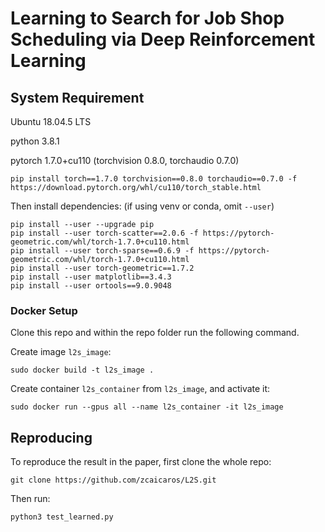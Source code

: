 # Learning to Search for Job Shop Scheduling via Deep Reinforcement Learning

## System Requirement
Ubuntu 18.04.5 LTS 

python 3.8.1

pytorch 1.7.0+cu110 (torchvision 0.8.0, torchaudio 0.7.0)
```commandline
pip install torch==1.7.0 torchvision==0.8.0 torchaudio==0.7.0 -f https://download.pytorch.org/whl/cu110/torch_stable.html
```
Then install dependencies: (if using venv or conda, omit `--user`)
```
pip install --user --upgrade pip
pip install --user torch-scatter==2.0.6 -f https://pytorch-geometric.com/whl/torch-1.7.0+cu110.html
pip install --user torch-sparse==0.6.9 -f https://pytorch-geometric.com/whl/torch-1.7.0+cu110.html
pip install --user torch-geometric==1.7.2
pip install --user matplotlib==3.4.3
pip install --user ortools==9.0.9048
```

### Docker Setup
Clone this repo and within the repo folder run the following command.

Create image `l2s_image`:
```commandline
sudo docker build -t l2s_image .
```

Create container `l2s_container` from `l2s_image`, and activate it:
```commandline
sudo docker run --gpus all --name l2s_container -it l2s_image
```

## Reproducing
To reproduce the result in the paper, first clone the whole repo:
```
git clone https://github.com/zcaicaros/L2S.git
```
Then run:
```
python3 test_learned.py
```
